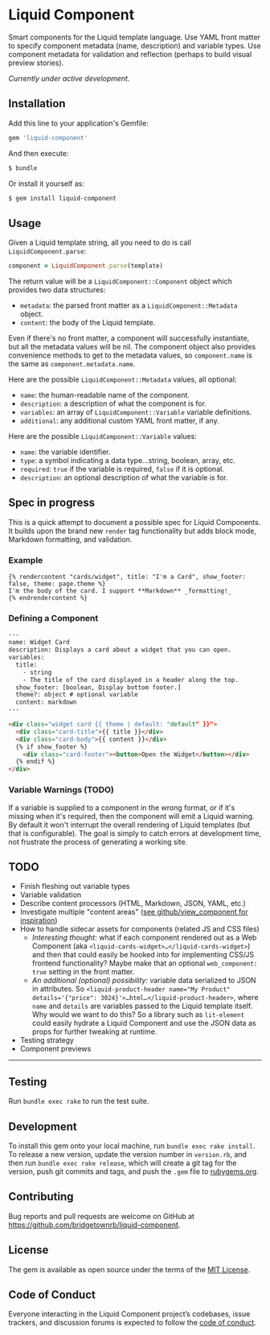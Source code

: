 # Liquid Component

Smart components for the Liquid template language. Use YAML front matter to specify component metadata (name, description) and variable types. Use
component metadata for validation and reflection (perhaps to build visual preview stories).

_Currently under active development._

## Installation

Add this line to your application's Gemfile:

```ruby
gem 'liquid-component'
```

And then execute:

```sh
$ bundle
```

Or install it yourself as:

```sh
$ gem install liquid-component
```

## Usage

Given a Liquid template string, all you need to do is call `LiquidComponent.parse`:

```ruby
component = LiquidComponent.parse(template)
```

The return value will be a `LiquidComponent::Component` object which provides two data structures:

* `metadata`: the parsed front matter as a `LiquidComponent::Metadata` object.
* `content`: the body of the Liquid template.

Even if there's no front matter, a component will successfully instantiate, but all the metadata values will be nil. The component object also provides convenience methods to get to the metadata values, so `component.name` is the same as `component.metadata.name`.

Here are the possible `LiquidComponent::Metadata` values, all optional:

* `name`: the human-readable name of the component.
* `description`: a description of what the component is for.
* `variables`: an array of `LiquidComponent::Variable` variable definitions.
* `additional`: any additional custom YAML front matter, if any.

Here are the possible `LiquidComponent::Variable` values:

* `name`: the variable identifier.
* `type`: a symbol indicating a data type…string, boolean, array, etc.
* `required`: `true` if the variable is required, `false` if it is optional.
* `description`: an optional description of what the variable is for.

## Spec in progress

This is a quick attempt to document a possible spec for Liquid Components. It builds upon the brand new `render` tag functionality but adds block mode, Markdown formatting, and validation.

### Example

```liquid
{% rendercontent "cards/widget", title: "I'm a Card", show_footer: false, theme: page.theme %}
I'm the body of the card. I support **Markdown** _formatting!_
{% endrendercontent %}
```

### Defining a Component

```html
---
name: Widget Card
description: Displays a card about a widget that you can open.
variables:
  title:
    - string
    - The title of the card displayed in a header along the top.
  show_footer: [boolean, Display bottom footer.]
  theme?: object # optional variable
  content: markdown
---

<div class="widget card {{ theme | default: "default" }}">
  <div class="card-title">{{ title }}</div>
  <div class="card-body">{{ content }}</div>
  {% if show_footer %}
    <div class="card-footer"><button>Open the Widget</button></div>
  {% endif %}
</div>
```

### Variable Warnings (TODO)

If a variable is supplied to a component in the wrong format, or if it's missing when it's required, then the component will emit a Liquid warning. By default it won't interrupt the overall rendering of Liquid templates (but that is configurable). The goal is simply to catch errors at development time, not frustrate the process of generating a working site.

## TODO

* Finish fleshing out variable types
* Variable validation
* Describe content processors (HTML, Markdown, JSON, YAML, etc.)
* Investigate multiple "content areas" ([see github/view_component for inspiration](https://github.com/github/view_component/blob/master/README.md#content-areas))
* How to handle sidecar assets for components (related JS and CSS files)
  * _Interesting thought:_ what if each component rendered out as a Web Component (aka `<liquid-cards-widget>…</liquid-cards-widget>`) and then that could easily be hooked into for implementing CSS/JS frontend functionality? Maybe make that an optional `web_component: true` setting in the front matter.
  * _An additional (optional) possibility:_ variable data serialized to JSON in attributes. So `<liquid-product-header name="My Product" details='{"price": 3024}'>…html…</liquid-product-header>`, where `name` and `details` are variables passed to the Liquid template itself. Why would we want to do this? So a library such as `lit-element` could easily hydrate a Liquid Component and use the JSON data as props for further tweaking at runtime.
* Testing strategy
* Component previews

----

## Testing

Run `bundle exec rake` to run the test suite.

## Development

To install this gem onto your local machine, run `bundle exec rake install`. To release a new version, update the version number in `version.rb`, and then run `bundle exec rake release`, which will create a git tag for the version, push git commits and tags, and push the `.gem` file to [rubygems.org](https://rubygems.org).

## Contributing

Bug reports and pull requests are welcome on GitHub at https://github.com/bridgetownrb/liquid-component.

## License

The gem is available as open source under the terms of the [MIT License](https://opensource.org/licenses/MIT).

## Code of Conduct

Everyone interacting in the Liquid Component project’s codebases, issue trackers, and discussion forums is expected to follow the [code of conduct](https://github.com/bridgetownrb/liquid-component/blob/master/CODE_OF_CONDUCT.md).
